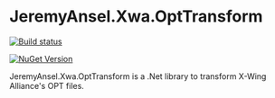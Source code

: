 # JeremyAnsel.Xwa.OptTransform

[![Build status](https://ci.appveyor.com/api/projects/status/cschfo9xynff8pfa/branch/main?svg=true)](https://ci.appveyor.com/project/JeremyAnsel/jeremyansel-xwa-opttransform/branch/main)

[![NuGet Version](https://buildstats.info/nuget/JeremyAnsel.Xwa.OptTransform)](https://www.nuget.org/packages/JeremyAnsel.Xwa.OptTransform)

JeremyAnsel.Xwa.OptTransform is a .Net library to transform X-Wing Alliance's OPT files.

